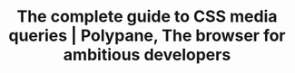 ---
layout: bookmark
title: >-
  The complete guide to CSS media queries | Polypane, The browser for ambitious
  developers
tags:
  - Bookmarks
  - CSS
  - Resources
created: '2022-02-21T22:52:46.334Z'
link: https://polypane.app/blog/the-complete-guide-to-css-media-queries/
id: 368617021
excerpt: >-
  Media queries are what make modern responsive design possible. With them you
  can set different styling based on things…
image: https://polypane.app/og-images/the-complete-guide-to-css-media-queries.png
---